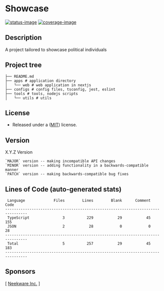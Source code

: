 # Showcase

[![status-image]][status-link]
[![coverage-image]][coverage-link]

## Description

A project tailored to showcase political individuals

## Project tree

```text
├── README.md
├── apps # application directory
│   └── web # web application in nextjs
├── configs # config files, tsconfig, jest, eslint
├── tools # tools, nodejs scripts
│   └── utils # utils
```

## License

- Released under a ([MIT](https://raw.githubusercontent.com/neekware/showcase/main/LICENSE)) license.

## Version

X.Y.Z Version

    `MAJOR` version -- making incompatible API changes
    `MINOR` version -- adding functionality in a backwards-compatible manner
    `PATCH` version -- making backwards-compatible bug fixes

## Lines of Code (auto-generated stats)

```txt<br>--------------------------------------------------------------------------------
 Language             Files        Lines        Blank      Comment         Code
--------------------------------------------------------------------------------
 TypeScript               3          229           29           45          155
 JSON                     2           28            0            0           28
--------------------------------------------------------------------------------
 Total                    5          257           29           45          183
--------------------------------------------------------------------------------
```

## Sponsors

[ [Neekware Inc.](http://neekware.com) ]

[status-image]: https://github.com/neekware/showcase/actions/workflows/ci.yml/badge.svg
[status-link]: https://github.com/neekware/showcase/actions/workflows/ci.yml
[version-image]: https://img.shields.io/npm/v/@showcase.svg
[version-link]: https://www.npmjs.com/settings/showcase/packages
[coverage-image]: https://coveralls.io/repos/neekware/showcase/badge.svg
[coverage-link]: https://coveralls.io/r/neekware/showcase
